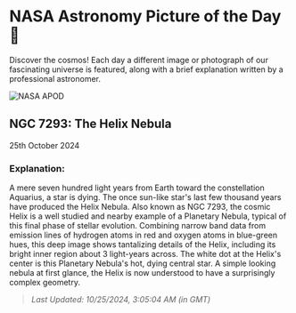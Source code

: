 
  # NASA Astronomy Picture of the Day 🌌

  Discover the cosmos! Each day a different image or photograph of our fascinating universe is featured, along with a brief explanation written by a professional astronomer.

![NASA APOD](https://apod.nasa.gov/apod/image/2410/NGC7293_preview.png)

## NGC 7293: The Helix Nebula

25th October 2024

### Explanation: 

A mere seven hundred light years from Earth toward the constellation Aquarius, a star is dying. The once sun-like star's last few thousand years have produced the Helix Nebula. Also known as NGC 7293, the cosmic Helix is a well studied and nearby example of a Planetary Nebula, typical of this final phase of stellar evolution.  Combining narrow band data from emission lines of hydrogen atoms in red and oxygen atoms in blue-green hues, this deep image shows tantalizing details of the Helix, including its bright inner region about 3 light-years across. The white dot at the Helix's center is this Planetary Nebula's hot, dying central star. A simple looking nebula at first glance, the Helix is now understood to have a surprisingly complex geometry.

> _Last Updated: 10/25/2024, 3:05:04 AM (in GMT)_
